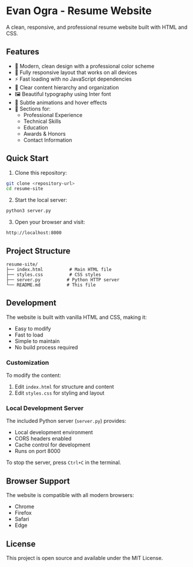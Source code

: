 # Evan Ogra - Resume Website

A clean, responsive, and professional resume website built with HTML and CSS.

## Features

- 🎨 Modern, clean design with a professional color scheme
- 📱 Fully responsive layout that works on all devices
- ⚡ Fast loading with no JavaScript dependencies
- 🎯 Clear content hierarchy and organization
- 🖼️ Beautiful typography using Inter font
- 🌈 Subtle animations and hover effects
- 📄 Sections for:
  - Professional Experience
  - Technical Skills
  - Education
  - Awards & Honors
  - Contact Information

## Quick Start

1. Clone this repository:
```bash
git clone <repository-url>
cd resume-site
```

2. Start the local server:
```bash
python3 server.py
```

3. Open your browser and visit:
```
http://localhost:8000
```

## Project Structure

```
resume-site/
├── index.html          # Main HTML file
├── styles.css          # CSS styles
├── server.py          # Python HTTP server
└── README.md          # This file
```

## Development

The website is built with vanilla HTML and CSS, making it:
- Easy to modify
- Fast to load
- Simple to maintain
- No build process required

### Customization

To modify the content:
1. Edit `index.html` for structure and content
2. Edit `styles.css` for styling and layout

### Local Development Server

The included Python server (`server.py`) provides:
- Local development environment
- CORS headers enabled
- Cache control for development
- Runs on port 8000

To stop the server, press `Ctrl+C` in the terminal.

## Browser Support

The website is compatible with all modern browsers:
- Chrome
- Firefox
- Safari
- Edge

## License

This project is open source and available under the MIT License. 